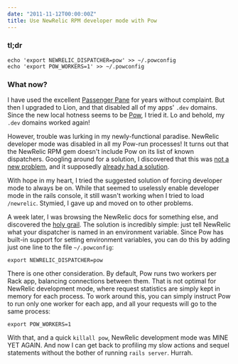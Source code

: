 ```yaml
---
date: "2011-11-12T00:00:00Z"
title: Use NewRelic RPM developer mode with Pow
---
```

### tl;dr

```
echo 'export NEWRELIC_DISPATCHER=pow' >> ~/.powconfig
echo 'export POW_WORKERS=1' >> ~/.powconfig
```

### What now?

I have used the excellent [Passenger Pane][pp] for years without complaint. But then I upgraded to Lion, and that disabled all of my apps' `.dev` domains. Since the new local hotness seems to be [Pow](pow.cx), I tried it. Lo and behold, my `.dev` domains worked again!

[pp]: http://www.fngtps.com/passenger-preference-pane

However, trouble was lurking in my newly-functional paradise. NewRelic developer mode was disabled in all my Pow-run processes! It turns out that the NewRelic RPM gem doesn't include Pow on its list of known dispatchers. Googling around for a solution, I discovered that this was [not a new problem][tf], and it supposedly [already had a solution][sd].

[tf]: https://twitter.com/#!/thomasfuchs/status/76920868302897152
[sd]: http://stevendaniels.net/2011/04/pow-and-new-relic-rpm/

With hope in my heart, I tried the suggested solution of forcing developer mode to always be on. While that seemed to uselessly enable developer mode in the rails console, it still wasn't working when I tried to load `/newrelic`. Stymied, I gave up and moved on to other problems.

A week later, I was browsing the NewRelic docs for something else, and discovered the [holy grail][hg]. The solution is incredibly simple: just tell NewRelic what your dispatcher is named in an environment variable. Since Pow has built-in support for setting environment variables, you can do this by adding just one line to the file `~/.powconfig`:

```
export NEWRELIC_DISPATCHER=pow
```

[hg]: http://newrelic.com/docs/ruby/how-do-i-make-sure-the-ruby-agent-starts

There is one other consideration. By default, Pow runs two workers per Rack app, balancing connections between them. That is not optimal for NewRelic development mode, where request statistics are simply kept in memory for each process. To work around this, you can simply instruct Pow to run only one worker for each app, and all your requests will go to the same process:

```
export POW_WORKERS=1
```

With that, and a quick `killall pow`, NewRelic development mode was MINE YET AGAIN. And now I can get back to profiling my slow actions and sequel statements without the bother of running `rails server`. Hurrah.